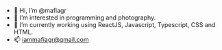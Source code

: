 - 👋 Hi, I’m @mafiagr
- 👀 I’m interested in programming and photography.
- 🌱 I’m currently working using ReactJS, Javascript, Typescript, CSS and HTML.
- 📫 iammafiagr@gmail.com

<!---
mafiagr/mafiagr is a ✨ special ✨ repository because its `README.md` (this file) appears on your GitHub profile.
You can click the Preview link to take a look at your changes.
--->
